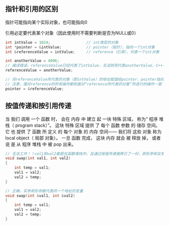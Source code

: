 ## 指针和引用的区别

指针可能指向某个实际对象，也可能指向0

引用必定要代表某个对象（因此使用时不需要判断是否为NULL或0）

``` C++
int intValue = 1024;				// int类型的对象
int *pointer = &intValue;			// pointer（指针），指向一个int对象
int &referenceValue = intValue;		// reference（引用），代表一个int对象

int anotherValue = 4096;
// 编译错误，referenceValue已经代表了intValue，无法转而代表anotherValue，C++不允许我们改变reference所代表的对象，它们必须从一而终
referenceValue = anotherValue;

// 将referenceValue所代表的对象（即intValue）的地址赋值给pointer，pointer指向intValue（而不是referenceValue）
// 注意，面对reference的所有操作都和面对“reference所代表的对象”所进行的操作一致
pointer = &referenceValue;
```

## 按值传递和按引用传递

当 我们 调用 一个 函数 时， 会在 内存 中 建立 起 一块 特殊 区域， 称为“ 程序 堆栈（ program stack）”。 这块 特殊 区域 提供 了 每个 函数 参数 的 储存 空间。 它 也 提供 了 函数 所 定义 的 每个 对象 的 内存 空间—— 我们将 这些 对象 称为 local object（ 局部 对象）。 一旦 函数 完成， 这块 内存 就会 被 释放 掉， 或者说 是 从 程序 堆栈 中 被 pop 出来。

``` c++
// 无法工作！！val1和val2都是在函数堆栈中，且通过按值传递被拷贝了一份，即形参和实参是不同地址的变量
void swap(int val1, int val2)
{
    int temp = val1;
    val1 = val2;
    val2 = temp;
}

// 正确，实参和形参都代表同一个地址的变量
void swap(int &val1, int &val2)
{
    int temp = val1;
    val1 = val2;
    val2 = temp;
}
```
